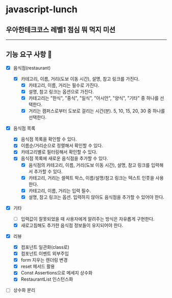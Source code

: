 # javascript-lunch

## 우아한테크코스 레벨1 점심 뭐 먹지 미션

---

## 기능 요구 사항 📝

- [x] 음식점(restaurant)

  - [x] 카테고리, 이름, 거리(도보 이동 시간), 설명, 참고 링크를 가진다.
    - [x] 카테고리, 이름, 거리는 필수로 가진다.
    - [x] 설명, 참고 링크는 옵션으로 가진다.
    - [x] 카테고리는 "한식", "중식", "일식", "아시안", "양식", "기타" 중 하나를 선택한다.
    - [x] 거리는 캠퍼스로부터 도보로 걸리는 시간(분). 5, 10, 15, 20, 30 중 하나를 선택한다.

- [x] 음식점 목록

  - [x] 음식점 목록을 확인할 수 있다.
  - [x] 이름순/거리순으로 정렬해서 확인할 수 있다.
  - [x] 카테고리별로 필터링해서 확인할 수 있다.
  - [x] 음식점 목록에 새로운 음식점을 추가할 수 있다.
    - [x] 음식점의 카테고리, 이름, 거리(도보 이동 시간), 설명, 참고 링크를 입력해서 추가할 수 있다.
    - [x] 카테고리, 거리는 셀렉트 박스, 이름/설명/참고 링크는 텍스트 인풋을 사용한다.
    - [x] 카테고리, 이름, 거리는 입력 필수.
    - [x] 설명, 참고 링크는 옵션. 입력하지 않아도 음식점을 추가할 수 있어야 한다.

- [x] 기타

  - [ ] 입력값이 잘못되었을 때 사용자에게 알려주는 방식은 자유롭게 구현한다.
  - [x] 새로고침해도 추가한 음식점 정보들이 유지되어야 한다.

- [x] 리뷰

  - [x] 컴포넌트 일관화(class로)
  - [x] 컴포넌트 이벤트 외부주입
  - [x] form 지우는 렌더링 변경
  - [x] reset 메서드 활용
  - [x] Const Assertions으로 메세지 상수화
  - [x] RestaurantList 인스턴스화

- [ ] 상수화 분리
